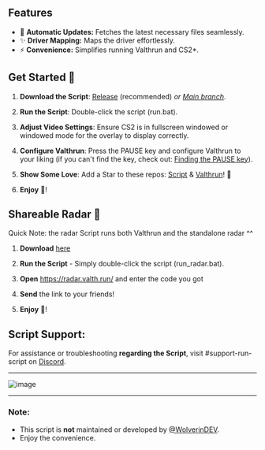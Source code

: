 ## Features
- :rocket: **Automatic Updates:** Fetches the latest necessary files seamlessly.
- :sparkles: **Driver Mapping:** Maps the driver effortlessly.
- ⚡ **Convenience:** Simplifies running Valthrun and CS2*.

## Get Started :rocket:

1. **Download the Script**: [Release](https://github.com/valthrunner/Valthrun/releases/latest/download/run.bat) (recommended) _or [Main branch](https://github.com/valthrunner/Valthrun/raw/main/run.bat)_.

2. **Run the Script**: Double-click the script (run.bat).

3. **Adjust Video Settings**: Ensure CS2 is in fullscreen windowed or windowed mode for the overlay to display correctly.

4. **Configure Valthrun**: Press the PAUSE key and configure Valthrun to your liking (if you can't find the key, check out: [Finding the PAUSE key](https://wiki.valth.run/#/030_troubleshooting/overlay/050_pause_key)).

5. **Show Some Love**: Add a Star to these repos: [Script](https://github.com/valthrunner/Valthrun) & [Valthrun](030_troubleshooting/overlay/050_pause_key.md)! :star2:

6. **Enjoy** :tada:! 

## Shareable Radar 📡
Quick Note: the radar Script runs both Valthrun and the standalone radar ^^

1. **Download** [here](https://github.com/valthrunner/Valthrun/releases/latest/download/run_radar.bat)

2. **Run the Script** - Simply double-click the script (run_radar.bat).

3. **Open** https://radar.valth.run/ and enter the code you got

4. **Send** the link to your friends!

5. **Enjoy** :tada:! 

## Script Support:
For assistance or troubleshooting **regarding the Script**, visit #support-run-script on [Discord](https://discord.gg/ecKbpAPW5T).

---

![image](https://github.com/valthrunner/Wiki/assets/131185036/336f6db3-ebe4-4ee3-8675-bdbdfff9a9bc)

---

### Note:
- This script is **not** maintained or developed by [@WolverinDEV](https://github.com/WolverinDEV).
- Enjoy the convenience.
